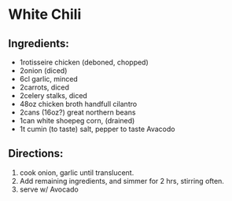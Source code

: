 # White Chili


## Ingredients:
- 1rotisseire chicken (deboned, chopped)
- 2onion (diced)
- 6cl garlic, minced
- 2carrots, diced
- 2celery stalks, diced
- 48oz chicken broth
  handfull cilantro
- 2cans (16oz?) great northern beans
- 1can white shoepeg corn, (drained)
- 1t cumin (to taste)
  salt, pepper to taste
  Avacodo

## Directions:
1. cook onion, garlic until translucent.
2. Add remaining ingredients, and simmer for 2 hrs, stirring often.
3. serve w/ Avocado
